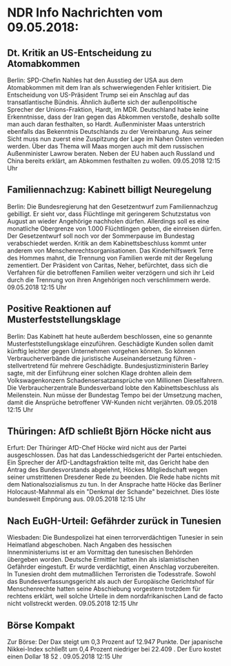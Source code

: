 # NDR Info Nachrichten vom 09.05.2018:


## Dt. Kritik an US-Entscheidung zu Atomabkommen
Berlin:	SPD-Chefin Nahles hat den Ausstieg der USA aus dem Atomabkommen mit dem Iran als schwerwiegenden Fehler kritisiert. Die Entscheidung von US-Präsident Trump sei ein Anschlag auf das transatlantische Bündnis. Ähnlich äußerte sich der außenpolitische Sprecher der Unions-Fraktion, Hardt, im MDR. Deutschland habe keine Erkenntnisse, dass der Iran gegen das Abkommen verstoße, deshalb sollte man auch daran festhalten, so Hardt. Außenminister Maas unterstrich ebenfalls das Bekenntnis Deutschlands zu der Vereinbarung. Aus seiner Sicht muss nun zuerst eine Zuspitzung der Lage im Nahen Osten vermieden werden. Über das Thema will Maas morgen auch mit dem russischen Außenminister Lawrow beraten. Neben der EU haben auch Russland und China bereits erklärt, am Abkommen festhalten zu wollen. 09.05.2018 12:15 Uhr 

## Familiennachzug: Kabinett billigt Neuregelung
Berlin: Die Bundesregierung hat den Gesetzentwurf zum Familiennachzug gebilligt. Er sieht vor, dass Flüchtlinge mit geringerem Schutzstatus von August an wieder Angehörige nachholen dürfen. Allerdings soll es eine monatliche Obergrenze von 1.000 Flüchtlingen geben, die einreisen dürfen. Der Gesetzentwurf soll noch vor der Sommerpause im Bundestag verabschiedet werden. Kritik an dem Kabinettsbeschluss kommt unter anderem von Menschenrechtsorganisationen. Das Kinderhilfswerk Terre des Hommes mahnt, die Trennung von Familien werde mit der Regelung zementiert. Der Präsident von Caritas, Neher, befürchtet, dass sich die Verfahren für die betroffenen Familien weiter verzögern und sich ihr Leid durch die Trennung von ihren Angehörigen noch verschlimmern werde. 09.05.2018 12:15 Uhr 

## Positive Reaktionen auf Musterfeststellungsklage
Berlin: Das Kabinett hat heute außerdem beschlossen, eine so genannte Musterfeststellungsklage einzuführen. Geschädigte Kunden sollen damit künftig leichter gegen Unternehmen vorgehen können. So können Verbraucherverbände die juristische Auseinandersetzung führen - stellvertretend für mehrere Geschädigte. Bundesjustizministerin Barley sagte, mit der Einführung einer solchen Klage drohten allein dem Volkswagenkonzern Schadensersatzansprüche von Millionen Dieselfahrern. Die Verbraucherzentrale Bundesverband lobte den Kabinettsbeschluss als Meilenstein. Nun müsse der Bundestag Tempo bei der Umsetzung machen, damit die Ansprüche betroffener VW-Kunden nicht verjährten. 09.05.2018 12:15 Uhr 

## Thüringen: AfD schließt Björn Höcke nicht aus
Erfurt: Der Thüringer AfD-Chef Höcke wird nicht aus der Partei ausgeschlossen. Das hat das Landesschiedsgericht der Partei entschieden. Ein Sprecher der AfD-Landtagsfraktion teilte mit, das Gericht habe den Antrag des Bundesvorstands abgelehnt, Höckes Mitgliedschaft wegen seiner
umstrittenen Dresdener Rede zu beenden. Die Rede habe nichts mit dem Nationalsozialismus zu tun. In der Ansprache hatte Höcke das Berliner Holocaust-Mahnmal als ein "Denkmal der Schande" bezeichnet. Dies löste bundesweit Empörung aus. 09.05.2018 12:15 Uhr 

## Nach EuGH-Urteil: Gefährder zurück in Tunesien
Wiesbaden: Die Bundespolizei hat einen terrorverdächtigen Tunesier in sein Heimatland abgeschoben. Nach Angaben des hessischen Innenministeriums ist er am Vormittag den tunesischen Behörden übergeben worden. Deutsche Ermittler hatten ihn als islamistischen Gefährder eingestuft. Er wurde verdächtigt, einen Anschlag vorzubereiten. In Tunesien droht dem mutmaßlichen Terroristen die Todesstrafe. Sowohl das Bundesverfassungsgericht als auch der Europäische Gerichtshof für Menschenrechte hatten seine Abschiebung vorgestern trotzdem für rechtens erklärt, weil solche Urteile in dem nordafrikanischen Land de facto nicht vollstreckt werden. 09.05.2018 12:15 Uhr 

## Börse Kompakt
Zur Börse: Der Dax steigt um  0,3  Prozent auf  12.947  Punkte. Der japanische Nikkei-Index schließt um  0,4  Prozent niedriger bei  22.409 . Der Euro kostet einen Dollar  18 52 . 09.05.2018 12:15 Uhr 
